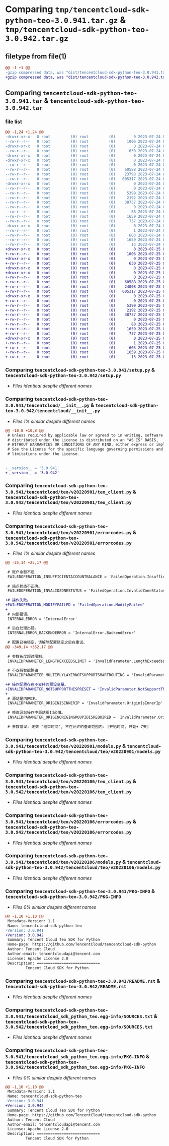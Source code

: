 # Comparing `tmp/tencentcloud-sdk-python-teo-3.0.941.tar.gz` & `tmp/tencentcloud-sdk-python-teo-3.0.942.tar.gz`

## filetype from file(1)

```diff
@@ -1 +1 @@
-gzip compressed data, was "dist/tencentcloud-sdk-python-teo-3.0.941.tar", last modified: Mon Jul 24 00:45:40 2023, max compression
+gzip compressed data, was "dist/tencentcloud-sdk-python-teo-3.0.942.tar", last modified: Tue Jul 25 04:27:07 2023, max compression
```

## Comparing `tencentcloud-sdk-python-teo-3.0.941.tar` & `tencentcloud-sdk-python-teo-3.0.942.tar`

### file list

```diff
@@ -1,24 +1,24 @@
-drwxr-xr-x   0 root         (0) root         (0)        0 2023-07-24 00:45:40.000000 tencentcloud-sdk-python-teo-3.0.941/
--rw-r--r--   0 root         (0) root         (0)     1006 2023-07-24 00:45:39.000000 tencentcloud-sdk-python-teo-3.0.941/setup.py
-drwxr-xr-x   0 root         (0) root         (0)        0 2023-07-24 00:45:40.000000 tencentcloud-sdk-python-teo-3.0.941/tencentcloud/
--rw-r--r--   0 root         (0) root         (0)      630 2023-07-24 00:45:39.000000 tencentcloud-sdk-python-teo-3.0.941/tencentcloud/__init__.py
-drwxr-xr-x   0 root         (0) root         (0)        0 2023-07-24 00:45:40.000000 tencentcloud-sdk-python-teo-3.0.941/tencentcloud/teo/
-drwxr-xr-x   0 root         (0) root         (0)        0 2023-07-24 00:45:40.000000 tencentcloud-sdk-python-teo-3.0.941/tencentcloud/teo/v20220901/
--rw-r--r--   0 root         (0) root         (0)        0 2023-07-24 00:45:39.000000 tencentcloud-sdk-python-teo-3.0.941/tencentcloud/teo/v20220901/__init__.py
--rw-r--r--   0 root         (0) root         (0)    60588 2023-07-24 00:45:39.000000 tencentcloud-sdk-python-teo-3.0.941/tencentcloud/teo/v20220901/teo_client.py
--rw-r--r--   0 root         (0) root         (0)    23798 2023-07-24 00:45:39.000000 tencentcloud-sdk-python-teo-3.0.941/tencentcloud/teo/v20220901/errorcodes.py
--rw-r--r--   0 root         (0) root         (0)   605317 2023-07-24 00:45:39.000000 tencentcloud-sdk-python-teo-3.0.941/tencentcloud/teo/v20220901/models.py
-drwxr-xr-x   0 root         (0) root         (0)        0 2023-07-24 00:45:40.000000 tencentcloud-sdk-python-teo-3.0.941/tencentcloud/teo/v20220106/
--rw-r--r--   0 root         (0) root         (0)        0 2023-07-24 00:45:39.000000 tencentcloud-sdk-python-teo-3.0.941/tencentcloud/teo/v20220106/__init__.py
--rw-r--r--   0 root         (0) root         (0)     5399 2023-07-24 00:45:39.000000 tencentcloud-sdk-python-teo-3.0.941/tencentcloud/teo/v20220106/teo_client.py
--rw-r--r--   0 root         (0) root         (0)     2192 2023-07-24 00:45:39.000000 tencentcloud-sdk-python-teo-3.0.941/tencentcloud/teo/v20220106/errorcodes.py
--rw-r--r--   0 root         (0) root         (0)    38737 2023-07-24 00:45:39.000000 tencentcloud-sdk-python-teo-3.0.941/tencentcloud/teo/v20220106/models.py
--rw-r--r--   0 root         (0) root         (0)        0 2023-07-24 00:45:39.000000 tencentcloud-sdk-python-teo-3.0.941/tencentcloud/teo/__init__.py
--rw-r--r--   0 root         (0) root         (0)       88 2023-07-24 00:45:40.000000 tencentcloud-sdk-python-teo-3.0.941/setup.cfg
--rw-r--r--   0 root         (0) root         (0)     1659 2023-07-24 00:45:40.000000 tencentcloud-sdk-python-teo-3.0.941/PKG-INFO
--rw-r--r--   0 root         (0) root         (0)      737 2023-07-24 00:45:39.000000 tencentcloud-sdk-python-teo-3.0.941/README.rst
-drwxr-xr-x   0 root         (0) root         (0)        0 2023-07-24 00:45:40.000000 tencentcloud-sdk-python-teo-3.0.941/tencentcloud_sdk_python_teo.egg-info/
--rw-r--r--   0 root         (0) root         (0)        1 2023-07-24 00:45:40.000000 tencentcloud-sdk-python-teo-3.0.941/tencentcloud_sdk_python_teo.egg-info/dependency_links.txt
--rw-r--r--   0 root         (0) root         (0)      603 2023-07-24 00:45:40.000000 tencentcloud-sdk-python-teo-3.0.941/tencentcloud_sdk_python_teo.egg-info/SOURCES.txt
--rw-r--r--   0 root         (0) root         (0)     1659 2023-07-24 00:45:40.000000 tencentcloud-sdk-python-teo-3.0.941/tencentcloud_sdk_python_teo.egg-info/PKG-INFO
--rw-r--r--   0 root         (0) root         (0)       13 2023-07-24 00:45:40.000000 tencentcloud-sdk-python-teo-3.0.941/tencentcloud_sdk_python_teo.egg-info/top_level.txt
+drwxr-xr-x   0 root         (0) root         (0)        0 2023-07-25 04:27:07.000000 tencentcloud-sdk-python-teo-3.0.942/
+-rw-r--r--   0 root         (0) root         (0)     1006 2023-07-25 04:27:07.000000 tencentcloud-sdk-python-teo-3.0.942/setup.py
+drwxr-xr-x   0 root         (0) root         (0)        0 2023-07-25 04:27:07.000000 tencentcloud-sdk-python-teo-3.0.942/tencentcloud/
+-rw-r--r--   0 root         (0) root         (0)      630 2023-07-25 04:27:07.000000 tencentcloud-sdk-python-teo-3.0.942/tencentcloud/__init__.py
+drwxr-xr-x   0 root         (0) root         (0)        0 2023-07-25 04:27:07.000000 tencentcloud-sdk-python-teo-3.0.942/tencentcloud/teo/
+drwxr-xr-x   0 root         (0) root         (0)        0 2023-07-25 04:27:07.000000 tencentcloud-sdk-python-teo-3.0.942/tencentcloud/teo/v20220901/
+-rw-r--r--   0 root         (0) root         (0)        0 2023-07-25 04:27:07.000000 tencentcloud-sdk-python-teo-3.0.942/tencentcloud/teo/v20220901/__init__.py
+-rw-r--r--   0 root         (0) root         (0)    60588 2023-07-25 04:27:07.000000 tencentcloud-sdk-python-teo-3.0.942/tencentcloud/teo/v20220901/teo_client.py
+-rw-r--r--   0 root         (0) root         (0)    24008 2023-07-25 04:27:07.000000 tencentcloud-sdk-python-teo-3.0.942/tencentcloud/teo/v20220901/errorcodes.py
+-rw-r--r--   0 root         (0) root         (0)   605317 2023-07-25 04:27:07.000000 tencentcloud-sdk-python-teo-3.0.942/tencentcloud/teo/v20220901/models.py
+drwxr-xr-x   0 root         (0) root         (0)        0 2023-07-25 04:27:07.000000 tencentcloud-sdk-python-teo-3.0.942/tencentcloud/teo/v20220106/
+-rw-r--r--   0 root         (0) root         (0)        0 2023-07-25 04:27:07.000000 tencentcloud-sdk-python-teo-3.0.942/tencentcloud/teo/v20220106/__init__.py
+-rw-r--r--   0 root         (0) root         (0)     5399 2023-07-25 04:27:07.000000 tencentcloud-sdk-python-teo-3.0.942/tencentcloud/teo/v20220106/teo_client.py
+-rw-r--r--   0 root         (0) root         (0)     2192 2023-07-25 04:27:07.000000 tencentcloud-sdk-python-teo-3.0.942/tencentcloud/teo/v20220106/errorcodes.py
+-rw-r--r--   0 root         (0) root         (0)    38737 2023-07-25 04:27:07.000000 tencentcloud-sdk-python-teo-3.0.942/tencentcloud/teo/v20220106/models.py
+-rw-r--r--   0 root         (0) root         (0)        0 2023-07-25 04:27:07.000000 tencentcloud-sdk-python-teo-3.0.942/tencentcloud/teo/__init__.py
+-rw-r--r--   0 root         (0) root         (0)       88 2023-07-25 04:27:07.000000 tencentcloud-sdk-python-teo-3.0.942/setup.cfg
+-rw-r--r--   0 root         (0) root         (0)     1659 2023-07-25 04:27:07.000000 tencentcloud-sdk-python-teo-3.0.942/PKG-INFO
+-rw-r--r--   0 root         (0) root         (0)      737 2023-07-25 04:27:07.000000 tencentcloud-sdk-python-teo-3.0.942/README.rst
+drwxr-xr-x   0 root         (0) root         (0)        0 2023-07-25 04:27:07.000000 tencentcloud-sdk-python-teo-3.0.942/tencentcloud_sdk_python_teo.egg-info/
+-rw-r--r--   0 root         (0) root         (0)        1 2023-07-25 04:27:07.000000 tencentcloud-sdk-python-teo-3.0.942/tencentcloud_sdk_python_teo.egg-info/dependency_links.txt
+-rw-r--r--   0 root         (0) root         (0)      603 2023-07-25 04:27:07.000000 tencentcloud-sdk-python-teo-3.0.942/tencentcloud_sdk_python_teo.egg-info/SOURCES.txt
+-rw-r--r--   0 root         (0) root         (0)     1659 2023-07-25 04:27:07.000000 tencentcloud-sdk-python-teo-3.0.942/tencentcloud_sdk_python_teo.egg-info/PKG-INFO
+-rw-r--r--   0 root         (0) root         (0)       13 2023-07-25 04:27:07.000000 tencentcloud-sdk-python-teo-3.0.942/tencentcloud_sdk_python_teo.egg-info/top_level.txt
```

### Comparing `tencentcloud-sdk-python-teo-3.0.941/setup.py` & `tencentcloud-sdk-python-teo-3.0.942/setup.py`

 * *Files identical despite different names*

### Comparing `tencentcloud-sdk-python-teo-3.0.941/tencentcloud/__init__.py` & `tencentcloud-sdk-python-teo-3.0.942/tencentcloud/__init__.py`

 * *Files 1% similar despite different names*

```diff
@@ -10,8 +10,8 @@
 # Unless required by applicable law or agreed to in writing, software
 # distributed under the License is distributed on an "AS IS" BASIS,
 # WITHOUT WARRANTIES OR CONDITIONS OF ANY KIND, either express or implied.
 # See the License for the specific language governing permissions and
 # limitations under the License.
 
 
-__version__ = '3.0.941'
+__version__ = '3.0.942'
```

### Comparing `tencentcloud-sdk-python-teo-3.0.941/tencentcloud/teo/v20220901/teo_client.py` & `tencentcloud-sdk-python-teo-3.0.942/tencentcloud/teo/v20220901/teo_client.py`

 * *Files identical despite different names*

### Comparing `tencentcloud-sdk-python-teo-3.0.941/tencentcloud/teo/v20220901/errorcodes.py` & `tencentcloud-sdk-python-teo-3.0.942/tencentcloud/teo/v20220901/errorcodes.py`

 * *Files 1% similar despite different names*

```diff
@@ -25,14 +25,17 @@
 
 # 账户余额不足
 FAILEDOPERATION_INSUFFICIENTACCOUNTBALANCE = 'FailedOperation.InsufficientAccountBalance'
 
 # 站点状态不正确。
 FAILEDOPERATION_INVALIDZONESTATUS = 'FailedOperation.InvalidZoneStatus'
 
+# 操作失败。
+FAILEDOPERATION_MODIFYFAILED = 'FailedOperation.ModifyFailed'
+
 # 内部错误。
 INTERNALERROR = 'InternalError'
 
 # 后台处理出错。
 INTERNALERROR_BACKENDERROR = 'InternalError.BackendError'
 
 # 配置已被锁定，请解除配置锁定之后在重试。
@@ -349,14 +352,17 @@
 
 # 参数长度超过限制。
 INVALIDPARAMETER_LENGTHEXCEEDSLIMIT = 'InvalidParameter.LengthExceedsLimit'
 
 # 不支持智能路由
 INVALIDPARAMETER_MULTIPLYLAYERNOTSUPPORTSMARTROUTING = 'InvalidParameter.MultiplyLayerNotSupportSmartRouting'
 
+# 操作配置存在不支持的预设变量。
+INVALIDPARAMETER_NOTSUPPORTTHISPRESET = 'InvalidParameter.NotSupportThisPreset'
+
 # 源站是内网IP。
 INVALIDPARAMETER_ORIGINISINNERIP = 'InvalidParameter.OriginIsInnerIp'
 
 # 修改源站操作中源站组Id必填。
 INVALIDPARAMETER_ORIGINORIGINGROUPIDISREQUIRED = 'InvalidParameter.OriginOriginGroupIdIsRequired'
 
 # 参数错误: 无效 "结束时间", 不在允许的查询范围内: [开始时间, 开始+ 7天]
```

### Comparing `tencentcloud-sdk-python-teo-3.0.941/tencentcloud/teo/v20220901/models.py` & `tencentcloud-sdk-python-teo-3.0.942/tencentcloud/teo/v20220901/models.py`

 * *Files identical despite different names*

### Comparing `tencentcloud-sdk-python-teo-3.0.941/tencentcloud/teo/v20220106/teo_client.py` & `tencentcloud-sdk-python-teo-3.0.942/tencentcloud/teo/v20220106/teo_client.py`

 * *Files identical despite different names*

### Comparing `tencentcloud-sdk-python-teo-3.0.941/tencentcloud/teo/v20220106/errorcodes.py` & `tencentcloud-sdk-python-teo-3.0.942/tencentcloud/teo/v20220106/errorcodes.py`

 * *Files identical despite different names*

### Comparing `tencentcloud-sdk-python-teo-3.0.941/tencentcloud/teo/v20220106/models.py` & `tencentcloud-sdk-python-teo-3.0.942/tencentcloud/teo/v20220106/models.py`

 * *Files identical despite different names*

### Comparing `tencentcloud-sdk-python-teo-3.0.941/PKG-INFO` & `tencentcloud-sdk-python-teo-3.0.942/PKG-INFO`

 * *Files 0% similar despite different names*

```diff
@@ -1,10 +1,10 @@
 Metadata-Version: 1.1
 Name: tencentcloud-sdk-python-teo
-Version: 3.0.941
+Version: 3.0.942
 Summary: Tencent Cloud Teo SDK for Python
 Home-page: https://github.com/TencentCloud/tencentcloud-sdk-python
 Author: Tencent Cloud
 Author-email: tencentcloudapi@tencent.com
 License: Apache License 2.0
 Description: ============================
         Tencent Cloud SDK for Python
```

### Comparing `tencentcloud-sdk-python-teo-3.0.941/README.rst` & `tencentcloud-sdk-python-teo-3.0.942/README.rst`

 * *Files identical despite different names*

### Comparing `tencentcloud-sdk-python-teo-3.0.941/tencentcloud_sdk_python_teo.egg-info/SOURCES.txt` & `tencentcloud-sdk-python-teo-3.0.942/tencentcloud_sdk_python_teo.egg-info/SOURCES.txt`

 * *Files identical despite different names*

### Comparing `tencentcloud-sdk-python-teo-3.0.941/tencentcloud_sdk_python_teo.egg-info/PKG-INFO` & `tencentcloud-sdk-python-teo-3.0.942/tencentcloud_sdk_python_teo.egg-info/PKG-INFO`

 * *Files 0% similar despite different names*

```diff
@@ -1,10 +1,10 @@
 Metadata-Version: 1.1
 Name: tencentcloud-sdk-python-teo
-Version: 3.0.941
+Version: 3.0.942
 Summary: Tencent Cloud Teo SDK for Python
 Home-page: https://github.com/TencentCloud/tencentcloud-sdk-python
 Author: Tencent Cloud
 Author-email: tencentcloudapi@tencent.com
 License: Apache License 2.0
 Description: ============================
         Tencent Cloud SDK for Python
```

